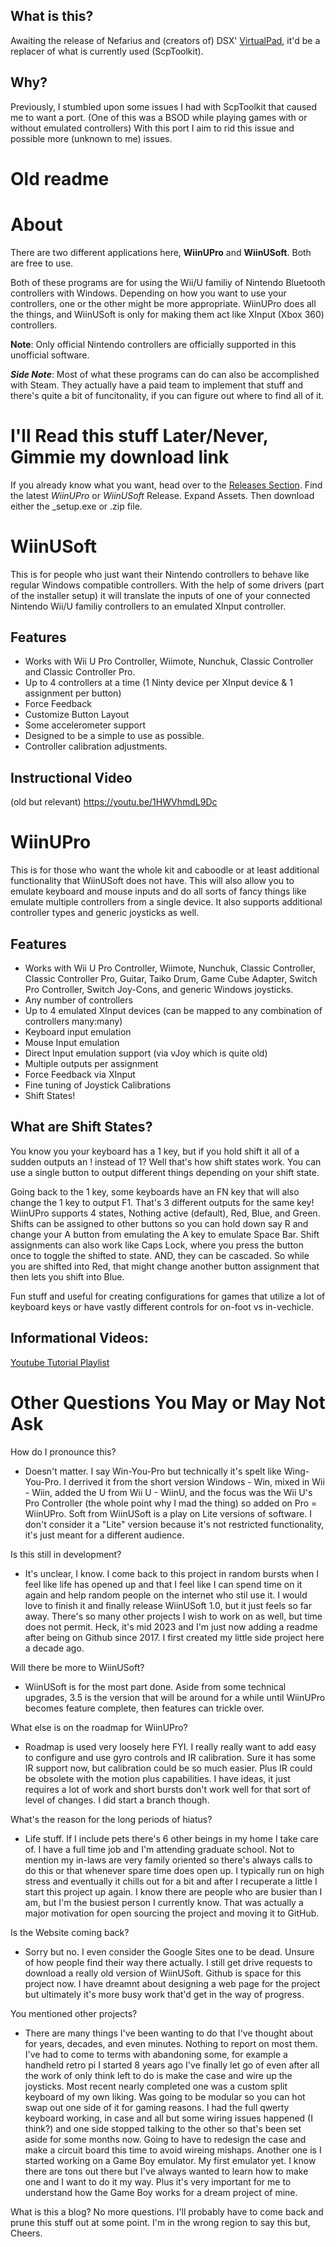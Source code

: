 ## What is this?
Awaiting the release of Nefarius and (creators of) DSX' [VirtualPad](https://docs.nefarius.at/projects/VirtualPad/), it'd be a replacer of what is currently used (ScpToolkit).

## Why?
Previously, I stumbled upon some issues I had with ScpToolkit that caused me to want a port. (One of this was a BSOD while playing games with or without emulated controllers)
With this port I aim to rid this issue and possible more (unknown to me) issues.

# Old readme
# About
There are two different applications here, **WiinUPro** and **WiinUSoft**. Both are free to use.

Both of these programs are for using the Wii/U familiy of Nintendo Bluetooth controllers with Windows.
Depending on how you want to use your controllers, one or the other might be more appropriate.
WiinUPro does all the things, and WiinUSoft is only for making them act like XInput (Xbox 360) controllers.

**Note**: Only official Nintendo controllers are officially supported in this unofficial software.

***Side Note***: Most of what these programs can do can also be accomplished with Steam. They actually have a paid team to implement that stuff and there's quite a bit of funcitonality, if you can figure out where to find all of it.

# I'll Read this stuff Later/Never, Gimmie my download link
If you already know what you want, head over to the [Releases Section](https://github.com/KeyPuncher/WiinUPro/releases). 
Find the latest *WiinUPro* or *WiinUSoft* Release.
Expand Assets.
Then download either the \_setup.exe or .zip file.

# WiinUSoft
This is for people who just want their Nintendo controllers to behave like regular Windows compatible controllers.
With the help of some drivers (part of the installer setup) it will translate the inputs of one of your connected Nintendo Wii/U familiy controllers to an emulated XInput controller.

## Features
* Works with Wii U Pro Controller, Wiimote, Nunchuk, Classic Controller and Classic Controller Pro.
* Up to 4 controllers at a time (1 Ninty device per XInput device & 1 assignment per button)
* Force Feedback
* Customize Button Layout
* Some accelerometer support
* Designed to be a simple to use as possible.
* Controller calibration adjustments.

## Instructional Video
(old but relevant)
https://youtu.be/1HWVhmdL9Dc


# WiinUPro
This is for those who want the whole kit and caboodle or at least additional functionality that WiinUSoft does not have.
This will also allow you to emulate keyboard and mouse inputs and do all sorts of fancy things like emulate multiple controllers from a single device.
It also supports additional controller types and generic joysticks as well.

## Features
* Works with Wii U Pro Controller, Wiimote, Nunchuk, Classic Controller, Classic Controller Pro, Guitar, Taiko Drum, Game Cube Adapter, Switch Pro Controller, Switch Joy-Cons, and generic Windows joysticks.
* Any number of controllers
* Up to 4 emulated XInput devices (can be mapped to any combination of controllers many:many)
* Keyboard input emulation
* Mouse Input emulation
* Direct Input emulation support (via vJoy which is quite old)
* Multiple outputs per assignment
* Force Feedback via XInput
* Fine tuning of Joystick Calibrations
* Shift States!

## What are Shift States?
You know you your keyboard has a 1 key, but if you hold shift it all of a sudden outputs an ! instead of 1?
Well that's how shift states work. You can use a single button to output different things depending on your shift state.

Going back to the 1 key, some keyboards have an FN key that will also change the 1 key to output F1. That's 3 different outputs for the same key!
WiinUPro supports 4 states, Nothing active (default), Red, Blue, and Green.
Shifts can be assigned to other buttons so you can hold down say R and change your A button from emulating the A key to emulate Space Bar.
Shift assignments can also work like Caps Lock, where you press the button once to toggle the shifted to state.
AND, they can be cascaded. So while you are shifted into Red, that might change another button assignment that then lets you shift into Blue.

Fun stuff and useful for creating configurations for games that utilize a lot of keyboard keys or have vastly different controls for on-foot vs in-vechicle.

## Informational Videos:
[Youtube Tutorial Playlist](https://www.youtube.com/playlist?list=PLGGq1CxIWfVZkVLS2zDx1_O7VqjxdMHZ7)

# Other Questions You May or May Not Ask
How do I pronounce this?
* Doesn't matter. I say Win-You-Pro but technically it's spelt like Wing-You-Pro.
I derrived it from the short version Windows - Win, mixed in Wii - Wiin, added the U from Wii U - WiinU, and the focus was the Wii U's Pro Controller (the whole point why I mad the thing) so added on Pro = WiinUPro.
Soft from WiinUSoft is a play on Lite versions of software. I don't consider it a "Lite" version because it's not restricted functionality, it's just meant for a different audience.

Is this still in development?
* It's unclear, I know.
I come back to this project in random bursts when I feel like life has opened up and that I feel like I can spend time on it again and help random people on the internet who stil use it.
I would love to finish it and finally release WiinUSoft 1.0, but it just feels so far away. There's so many other projects I wish to work on as well, but time does not permit.
Heck, it's mid 2023 and I'm just now adding a readme after being on Github since 2017. I first created my little side project here a decade ago.

Will there be more to WiinUSoft?
* WiinUSoft is for the most part done. Aside from some technical upgrades, 3.5 is the version that will be around for a while until WiinUPro becomes feature complete, then features can trickle over.

What else is on the roadmap for WiinUPro?
* Roadmap is used very loosely here FYI.
I really really want to add easy to configure and use gyro controls and IR calibration.
Sure it has some IR support now, but calibration could be so much easier.
Plus IR could be obsolete with the motion plus capabilities.
I have ideas, it just requires a lot of work and short bursts don't work well for that sort of level of changes. I did start a branch though.

What's the reason for the long periods of hiatus?
* Life stuff. If I include pets there's 6 other beings in my home I take care of.
I have a full time job and I'm attending graduate school.
Not to mention my in-laws are very family oriented so there's always calls to do this or that whenever spare time does open up.
I typically run on high stress and eventually it chills out for a bit and after I recuperate a little I start this project up again.
I know there are people who are busier than I am, but I'm the busiest person I currently know.
That was actually a major motivation for open sourcing the project and moving it to GitHub.

Is the Website coming back?
* Sorry but no.
I even consider the Google Sites one to be dead. Unsure of how people find their way there actually.
I still get drive requests to download a really old version of WiinUSoft.
Github is space for this project now.
I have dreamnt about designing a web page for the project but ultimately it's more busy work that'd get in the way of progress.

You mentioned other projects?
* There are many things I've been wanting to do that I've thought about for years, decades, and even minutes.
Nothing to report on most them. I've had to come to terms with abandoning some, for example a handheld retro pi I started 8 years ago I've finally let go of even after all the work of only think left to do is make the case and wire up the joysticks.
Most recent nearly completed one was a custom split keyboard of my own liking.
Was going to be modular so you can hot swap out one side of it for gaming reasons.
I had the full qwerty keyboard working, in case and all but some wiring issues happened (I think?) and one side stopped talking to the other so that's been set aside for some months now.
Going to have to redesign the case and make a circuit board this time to avoid wireing mishaps.
Another one is I started working on a Game Boy emulator. My first emulator yet.
I know there are tons out there but I've always wanted to learn how to make one and I want to do it my way.
Plus it's very important for me to understand how the Game Boy works for a dream project of mine.

What is this a blog? No more questions. I'll probably have to come back and prune this stuff out at some point. I'm in the wrong region to say this but, Cheers.

